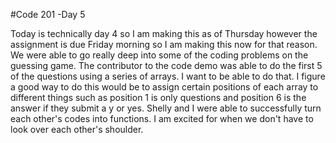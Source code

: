 #Code 201 -Day 5

Today is technically day 4 so I am making this as of Thursday however the assignment is due Friday morning so I am  making this now for that reason.
We were able to go really deep into some of the coding problems on the guessing game. The contributor to the code demo was able to do the first 5 of the questions using a series of arrays. I want to be able to do that. I figure a good way to do this would be to assign certain positions of each array to different things such as position 1 is only questions and position 6 is the answer if they submit a y or yes.
Shelly and I were able to successfully turn each other's codes into functions. I am excited for when we don't have to look over each other's shoulder.
